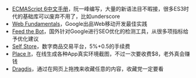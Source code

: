 ---
---

* [ECMAScript 6中文手册](http://es6.ruanyifeng.com)，阮一峰编写，大量的新语法目不暇接，很多ES3时代的基础库可以废弃不用了，比如underscore
* [Web Fundamentals](https://developers.google.com/web/fundamentals/)，Google出品Web移动开发最佳实践
* [Feed the Bot](http://www.feedthebot.com/)，国外针对Google进行SEO优化的检测工具，从很多项指标给予优化建议
* [Self Store](https://selfstore.io/)，数字商品交易平台，5%+0.5的手续费
* [Place It](https://placeit.net/)，在线生成各种App真实环境截图，不过一次要收费$8，老外真会赚钱
* [Dragdis](https://dragdis.com/)，通过在网页上拖拽来收藏任意的内容，收藏党一定要看
